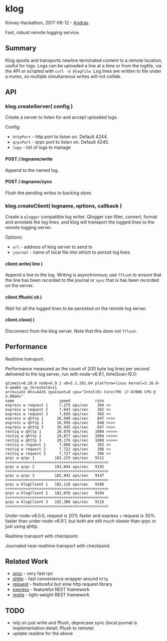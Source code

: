 klog
================

Kinvey Hackathon, 2017-06-12 - [Andras](https://npmjs.com/~andrasq).

Fast, robust remote logging service.


Summary
----------------

Klog spools and transports newline terminated content to a remote location, useful for
logs.  Logs can be uploaded a line at a time or from the logfile, via the API or scripted
with `curl -d @logfile`.  Log lines are written to file under a mutex, so multiple
simultaneous writes will not collide.


API
----------------

### klog.createServer( config )

Create a server to listen for and accept uploaded logs.

Config:

- `httpPort` - http port to listen on.  Default 4244.
- `qrpcPort` - qrpc port to listen on.  Default 4245.
- `logs` - list of logs to manage

#### POST /:logname/write

Append to the named log.

#### POST /:logname/sync

Flush the pending writes to backing store.

### klog.createClient( logname, options, callback )

Create a `qlogger` compatible log writer.  Qlogger can filter, convert,
format and annotate the log lines, and klog will transport the logged lines
to the remote logging server.

Options:

- `url` - address of klog server to send to
- `journal` - name of local file into which to persist log lines

#### client.write( line )

Append a line to the log.  Writing is asynchronous; use `fflush` to ensure that the
line has been recorded to the journal or `sync` that is has been recorded on the server.

#### client.fflush( cb )

Wait for all the logged lines to be persisted on the remote log server.

#### client.close( )

Disconnect from the klog server.  Note that this does not `fflush`.


Performance
----------------

Realtime transport.

Performance measured as the count of 200 byte log lines per second delivered to the
log server, run with node-v6.9.1, timeGoal=10.0:

    qtimeit=0.20.0 node=6.9.1 v8=5.1.281.84 platform=linux kernel=3.16.0-4-amd64 up_threshold=11
    arch=ia32 mhz=4416 cpuCount=8 cpu="Intel(R) Core(TM) i7-6700K CPU @ 4.00GHz"
    name                    speed           rate
    express w request 1     7,275 ops/sec    364 >>
    express w request 2     7,643 ops/sec    382 >>
    express w request 3     7,656 ops/sec    383 >>
    express w qhttp 1      16,948 ops/sec    847 >>>>
    express w qhttp 2      16,956 ops/sec    848 >>>>
    express w qhttp 3      16,945 ops/sec    847 >>>>
    restiq w qhttp 1       20,070 ops/sec   1004 >>>>>
    restiq w qhttp 2       20,077 ops/sec   1004 >>>>>
    restiq w qhttp 3       20,176 ops/sec   1009 >>>>>
    restiq w request 1      7,668 ops/sec    383 >>
    restiq w request 2      7,722 ops/sec    386 >>
    restiq w request 3      7,727 ops/sec    386 >>
    qrpc w qrpc 1         182,229 ops/sec   9111 >>>>>>>>>>>>>>>>>>>>>>>>>>>>>>>>>>>>>>>>>>>>>>
    qrpc w qrpc 2         183,844 ops/sec   9192 >>>>>>>>>>>>>>>>>>>>>>>>>>>>>>>>>>>>>>>>>>>>>>
    qrpc w qrpc 3         182,942 ops/sec   9147 >>>>>>>>>>>>>>>>>>>>>>>>>>>>>>>>>>>>>>>>>>>>>>
    qrpc w klogClient 1   182,116 ops/sec   9106 >>>>>>>>>>>>>>>>>>>>>>>>>>>>>>>>>>>>>>>>>>>>>>
    qrpc w klogClient 2   182,076 ops/sec   9104 >>>>>>>>>>>>>>>>>>>>>>>>>>>>>>>>>>>>>>>>>>>>>>
    qrpc w klogClient 3   182,388 ops/sec   9119 >>>>>>>>>>>>>>>>>>>>>>>>>>>>>>>>>>>>>>>>>>>>>>

Under node-v8.0.0, request is 20% faster and express + request is 30% faster than
under node-v6.9.1, but both are still much slower than qrpc or just using qhttp.

Realtime transport with checkpoint.

Journaled near-realtime transport with checkpoint.


Related Work
----------------

- [qrpc](https://npmjs.com/package/qrpc) - very fast rpc
- [qhttp](https://npmjs.com/package/qhttp) - fast convenience wrapper around `http`
- [request](https://npmjs.com/package/request) - featureful but slow http request library
- [express](https://npmjs.com/package/express) - featureful REST framework
- [restiq](https://npmjs.com/package/restiq) - light-weight REST framework


TODO
----------------

- rely on just write and fflush, deprecase sync (local journal is implementation detail; fflush to remote)
- update readme for the above

